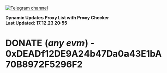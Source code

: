[![Telegram channel](https://img.shields.io/endpoint?url=https://runkit.io/damiankrawczyk/telegram-badge/branches/master?url=https://t.me/n4z4v0d)](https://t.me/n4z4v0d) 

**Dynamic Updates Proxy List with Proxy Checker**  
**Last Updated: 17.12.23 20:55**

# DONATE (_any evm_) - 0xDEADf12DE9A24b47Da0a43E1bA70B8972F5296F2
